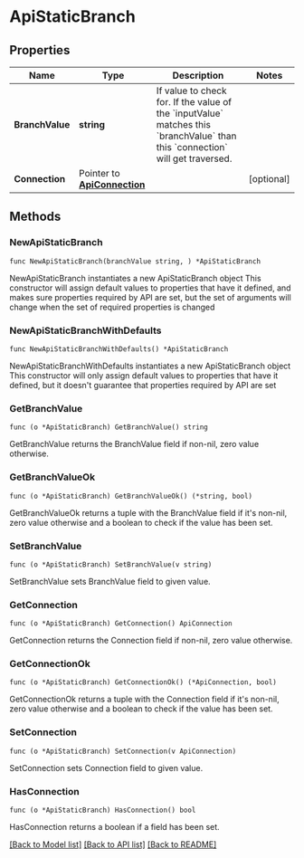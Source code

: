 # ApiStaticBranch

## Properties

Name | Type | Description | Notes
------------ | ------------- | ------------- | -------------
**BranchValue** | **string** | If value to check for. If the value of the &#x60;inputValue&#x60; matches this &#x60;branchValue&#x60; than this &#x60;connection&#x60; will get traversed. | 
**Connection** | Pointer to [**ApiConnection**](ApiConnection.md) |  | [optional] 

## Methods

### NewApiStaticBranch

`func NewApiStaticBranch(branchValue string, ) *ApiStaticBranch`

NewApiStaticBranch instantiates a new ApiStaticBranch object
This constructor will assign default values to properties that have it defined,
and makes sure properties required by API are set, but the set of arguments
will change when the set of required properties is changed

### NewApiStaticBranchWithDefaults

`func NewApiStaticBranchWithDefaults() *ApiStaticBranch`

NewApiStaticBranchWithDefaults instantiates a new ApiStaticBranch object
This constructor will only assign default values to properties that have it defined,
but it doesn't guarantee that properties required by API are set

### GetBranchValue

`func (o *ApiStaticBranch) GetBranchValue() string`

GetBranchValue returns the BranchValue field if non-nil, zero value otherwise.

### GetBranchValueOk

`func (o *ApiStaticBranch) GetBranchValueOk() (*string, bool)`

GetBranchValueOk returns a tuple with the BranchValue field if it's non-nil, zero value otherwise
and a boolean to check if the value has been set.

### SetBranchValue

`func (o *ApiStaticBranch) SetBranchValue(v string)`

SetBranchValue sets BranchValue field to given value.


### GetConnection

`func (o *ApiStaticBranch) GetConnection() ApiConnection`

GetConnection returns the Connection field if non-nil, zero value otherwise.

### GetConnectionOk

`func (o *ApiStaticBranch) GetConnectionOk() (*ApiConnection, bool)`

GetConnectionOk returns a tuple with the Connection field if it's non-nil, zero value otherwise
and a boolean to check if the value has been set.

### SetConnection

`func (o *ApiStaticBranch) SetConnection(v ApiConnection)`

SetConnection sets Connection field to given value.

### HasConnection

`func (o *ApiStaticBranch) HasConnection() bool`

HasConnection returns a boolean if a field has been set.


[[Back to Model list]](../README.md#documentation-for-models) [[Back to API list]](../README.md#documentation-for-api-endpoints) [[Back to README]](../README.md)


